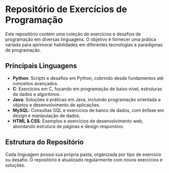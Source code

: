 # Repositório de Exercícios de Programação

Este repositório contém uma coleção de exercícios e desafios de programação em diversas linguagens. O objetivo é fornecer uma prática variada para aprimorar habilidades em diferentes tecnologias e paradigmas de programação.

## Principais Linguagens

- **Python**: Scripts e desafios em Python, cobrindo desde fundamentos até conceitos avançados.
- **C**: Exercícios em C, focando em programação de baixo nível, estruturas de dados e algoritmos.
- **Java**: Soluções e práticas em Java, incluindo programação orientada a objetos e desenvolvimento de aplicações.
- **MySQL**: Consultas SQL e exercícios de banco de dados, com ênfase em design e manipulação de dados.
- **HTML & CSS**: Exemplos e exercícios de desenvolvimento web, abordando estrutura de páginas e design responsivo.

## Estrutura do Repositório

Cada linguagem possui sua própria pasta, organizada por tipo de exercício ou desafio. O repositório é atualizado regularmente com novos exercícios e soluções. 
